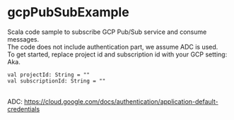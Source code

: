 # gcpPubSubExample
Scala code sample to subscribe GCP Pub/Sub service and consume messages.
<br>The code does not include authentication part, we assume ADC is used.
<br>To get started, replace project id and subscription id with your GCP setting:
<br>Aka.
```
val projectId: String = ""
val subscriptionId: String = ""
```

<br>ADC: https://cloud.google.com/docs/authentication/application-default-credentials
